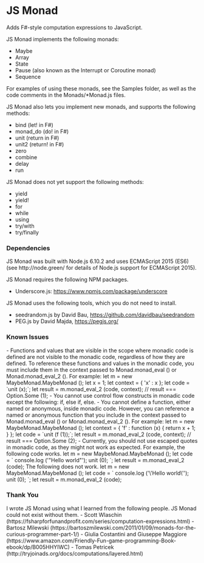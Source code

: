 # JS Monad
Adds F#-style computation expressions to JavaScript.

JS Monad implements the following monads:
- Maybe
- Array
- State
- Pause (also known as the Interrupt or Coroutine monad)
- Sequence

For examples of using these monads, see the Samples folder, as well as the code comments in the Monads/*Monad.js files.

JS Monad also lets you implement new monads, and supports the following methods:
- bind (let! in F#)
- monad_do (do! in F#)
- unit (return in F#)
- unit2 (return! in F#)
- zero
- combine
- delay
- run

JS Monad does not yet support the following methods:
- yield
- yield!
- for
- while
- using
- try/with
- try/finally

<h3>Dependencies</h3>
JS Monad was built with Node.js 6.10.2 and uses ECMAScript 2015 (ES6) (see http://node.green/ for details of Node.js support for ECMAScript 2015).

JS Monad requires the following NPM packages.
- Underscore.js: https://www.npmjs.com/package/underscore

JS Monad uses the following tools, which you do not need to install.
- seedrandom.js by David Bau, https://github.com/davidbau/seedrandom
- PEG.js by David Majda, https://pegjs.org/

<h3>Known Issues</h3>
- Functions and values that are visible in the scope where monadic code is defined are not visible to the monadic code,
regardless of how they are defined. To reference these functions and values in the monadic code, you must include them in the
context passed to Monad.monad_eval () or Monad.monad_eval_2 (). For example:
	let m = new MaybeMonad.MaybeMonad ();
	let x = 1;
	let context = { 'x' : x };
	let code = `unit (x);`;
	let result = m.monad_eval_2 (code, context);
	// result === Option.Some (1);
- You cannot use control flow constructs in monadic code except the following: if, else if, else.
- You cannot define a function, either named or anonymous, inside monadic code. However, you can reference a named or anonymous
function that you include in the context passed to Monad.monad_eval () or Monad.monad_eval_2 (). For example:
	let m = new MaybeMonad.MaybeMonad ();
	let context = { 'f' : function (x) { return x + 1; } };
	let code = `unit (f (1));`;
	let result = m.monad_eval_2 (code, context);
	// result === Option.Some (2);
- Currently, you should not use escaped quotes in monadic code, as they might not work as expected. For example, the following
code works.
	let m = new MaybeMonad.MaybeMonad ();
	let code = `
		console.log ('"Hello world"');
		unit (0);
	`;
	let result = m.monad_eval_2 (code);
The following does not work.
	let m = new MaybeMonad.MaybeMonad ();
	let code = `
		console.log ('\'Hello world\'');
		unit (0);
	`;
	let result = m.monad_eval_2 (code);

<h3>Thank You</h3>
I wrote JS Monad using what I learned from the following people. JS Monad could not exist without them.
- Scott Wlaschin (https://fsharpforfunandprofit.com/series/computation-expressions.html)
- Bartosz Milewski (https://bartoszmilewski.com/2011/01/09/monads-for-the-curious-programmer-part-1/)
- Giulia Costantini and Giuseppe Maggiore (https://www.amazon.com/Friendly-Fun-game-programming-Book-ebook/dp/B005HHYIWC)
- Tomas Petricek (http://tryjoinads.org/docs/computations/layered.html)
